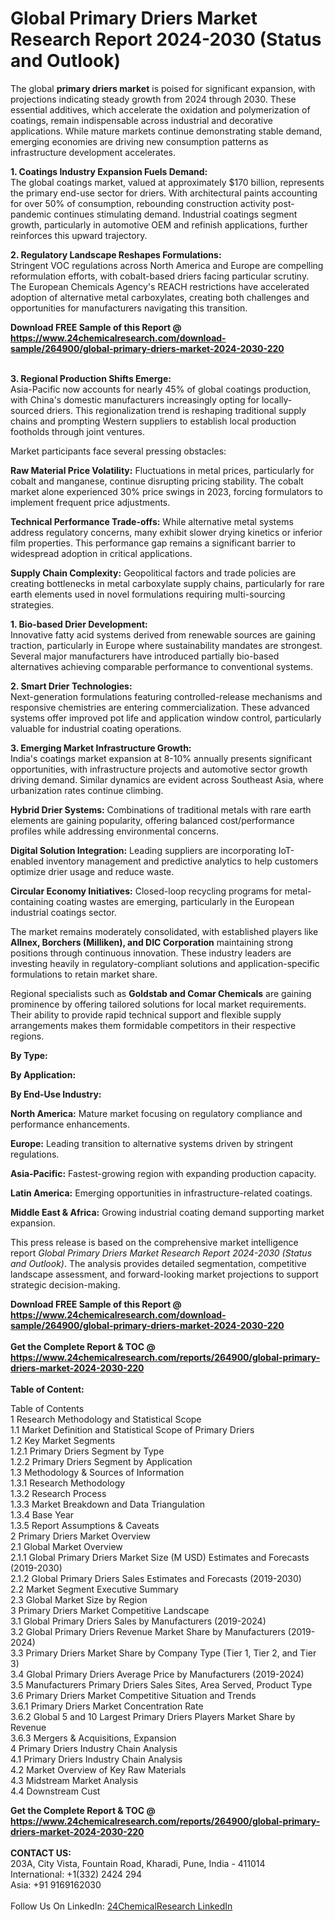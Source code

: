<h1>Global Primary Driers Market Research Report 2024-2030 (Status and Outlook)</h1><p>The global <strong>primary driers market</strong> is poised for significant expansion, with projections indicating steady growth from 2024 through 2030. These essential additives, which accelerate the oxidation and polymerization of coatings, remain indispensable across industrial and decorative applications. While mature markets continue demonstrating stable demand, emerging economies are driving new consumption patterns as infrastructure development accelerates.</p><p><strong>1. Coatings Industry Expansion Fuels Demand:</strong><br>
The global coatings market, valued at approximately $170 billion, represents the primary end-use sector for driers. With architectural paints accounting for over 50% of consumption, rebounding construction activity post-pandemic continues stimulating demand. Industrial coatings segment growth, particularly in automotive OEM and refinish applications, further reinforces this upward trajectory.</p><p><strong>2. Regulatory Landscape Reshapes Formulations:</strong><br>
Stringent VOC regulations across North America and Europe are compelling reformulation efforts, with cobalt-based driers facing particular scrutiny. The European Chemicals Agency's REACH restrictions have accelerated adoption of alternative metal carboxylates, creating both challenges and opportunities for manufacturers navigating this transition.</p><div><b>Download FREE Sample of this Report @ 
            <a href="https://www.24chemicalresearch.com/download-sample/264900/global-primary-driers-market-2024-2030-220">
            https://www.24chemicalresearch.com/download-sample/264900/global-primary-driers-market-2024-2030-220</a></b></div><br><p><strong>3. Regional Production Shifts Emerge:</strong><br>
Asia-Pacific now accounts for nearly 45% of global coatings production, with China's domestic manufacturers increasingly opting for locally-sourced driers. This regionalization trend is reshaping traditional supply chains and prompting Western suppliers to establish local production footholds through joint ventures.</p><p>Market participants face several pressing obstacles:</p><p><strong>Raw Material Price Volatility:</strong> Fluctuations in metal prices, particularly for cobalt and manganese, continue disrupting pricing stability. The cobalt market alone experienced 30% price swings in 2023, forcing formulators to implement frequent price adjustments.</p><p><strong>Technical Performance Trade-offs:</strong> While alternative metal systems address regulatory concerns, many exhibit slower drying kinetics or inferior film properties. This performance gap remains a significant barrier to widespread adoption in critical applications.</p><p><strong>Supply Chain Complexity:</strong> Geopolitical factors and trade policies are creating bottlenecks in metal carboxylate supply chains, particularly for rare earth elements used in novel formulations requiring multi-sourcing strategies.</p><p><strong>1. Bio-based Drier Development:</strong><br>
Innovative fatty acid systems derived from renewable sources are gaining traction, particularly in Europe where sustainability mandates are strongest. Several major manufacturers have introduced partially bio-based alternatives achieving comparable performance to conventional systems.</p><p><strong>2. Smart Drier Technologies:</strong><br>
Next-generation formulations featuring controlled-release mechanisms and responsive chemistries are entering commercialization. These advanced systems offer improved pot life and application window control, particularly valuable for industrial coating operations.</p><p><strong>3. Emerging Market Infrastructure Growth:</strong><br>
India's coatings market expansion at 8-10% annually presents significant opportunities, with infrastructure projects and automotive sector growth driving demand. Similar dynamics are evident across Southeast Asia, where urbanization rates continue climbing.</p><p><strong>Hybrid Drier Systems:</strong> Combinations of traditional metals with rare earth elements are gaining popularity, offering balanced cost/performance profiles while addressing environmental concerns.</p><p><strong>Digital Solution Integration:</strong> Leading suppliers are incorporating IoT-enabled inventory management and predictive analytics to help customers optimize drier usage and reduce waste.</p><p><strong>Circular Economy Initiatives:</strong> Closed-loop recycling programs for metal-containing coating wastes are emerging, particularly in the European industrial coatings sector.</p><p>The market remains moderately consolidated, with established players like <strong>Allnex, Borchers (Milliken), and DIC Corporation</strong> maintaining strong positions through continuous innovation. These industry leaders are investing heavily in regulatory-compliant solutions and application-specific formulations to retain market share.</p><p>Regional specialists such as <strong>Goldstab and Comar Chemicals</strong> are gaining prominence by offering tailored solutions for local market requirements. Their ability to provide rapid technical support and flexible supply arrangements makes them formidable competitors in their respective regions.</p><p><strong>By Type:</strong></p><p><strong>By Application:</strong></p><p><strong>By End-Use Industry:</strong></p><p><strong>North America:</strong> Mature market focusing on regulatory compliance and performance enhancements.</p><p><strong>Europe:</strong> Leading transition to alternative systems driven by stringent regulations.</p><p><strong>Asia-Pacific:</strong> Fastest-growing region with expanding production capacity.</p><p><strong>Latin America:</strong> Emerging opportunities in infrastructure-related coatings.</p><p><strong>Middle East &amp; Africa:</strong> Growing industrial coating demand supporting market expansion.</p><p>This press release is based on the comprehensive market intelligence report <em>Global Primary Driers Market Research Report 2024-2030 (Status and Outlook)</em>. The analysis provides detailed segmentation, competitive landscape assessment, and forward-looking market projections to support strategic decision-making.</p><div><b>Download FREE Sample of this Report @ 
            <a href="https://www.24chemicalresearch.com/download-sample/264900/global-primary-driers-market-2024-2030-220">
            https://www.24chemicalresearch.com/download-sample/264900/global-primary-driers-market-2024-2030-220</a></b></div><br><div><b>Get the Complete Report & TOC @ 
            <a href="https://www.24chemicalresearch.com/reports/264900/global-primary-driers-market-2024-2030-220">
            https://www.24chemicalresearch.com/reports/264900/global-primary-driers-market-2024-2030-220</a></b></div><br>
            <b>Table of Content:</b><p>Table of Contents<br />
1 Research Methodology and Statistical Scope<br />
1.1 Market Definition and Statistical Scope of Primary Driers<br />
1.2 Key Market Segments<br />
1.2.1 Primary Driers Segment by Type<br />
1.2.2 Primary Driers Segment by Application<br />
1.3 Methodology & Sources of Information<br />
1.3.1 Research Methodology<br />
1.3.2 Research Process<br />
1.3.3 Market Breakdown and Data Triangulation<br />
1.3.4 Base Year<br />
1.3.5 Report Assumptions & Caveats<br />
2 Primary Driers Market Overview<br />
2.1 Global Market Overview<br />
2.1.1 Global Primary Driers Market Size (M USD) Estimates and Forecasts (2019-2030)<br />
2.1.2 Global Primary Driers Sales Estimates and Forecasts (2019-2030)<br />
2.2 Market Segment Executive Summary<br />
2.3 Global Market Size by Region<br />
3 Primary Driers Market Competitive Landscape<br />
3.1 Global Primary Driers Sales by Manufacturers (2019-2024)<br />
3.2 Global Primary Driers Revenue Market Share by Manufacturers (2019-2024)<br />
3.3 Primary Driers Market Share by Company Type (Tier 1, Tier 2, and Tier 3)<br />
3.4 Global Primary Driers Average Price by Manufacturers (2019-2024)<br />
3.5 Manufacturers Primary Driers Sales Sites, Area Served, Product Type<br />
3.6 Primary Driers Market Competitive Situation and Trends<br />
3.6.1 Primary Driers Market Concentration Rate<br />
3.6.2 Global 5 and 10 Largest Primary Driers Players Market Share by Revenue<br />
3.6.3 Mergers & Acquisitions, Expansion<br />
4 Primary Driers Industry Chain Analysis<br />
4.1 Primary Driers Industry Chain Analysis<br />
4.2 Market Overview of Key Raw Materials<br />
4.3 Midstream Market Analysis<br />
4.4 Downstream Cust</p><div><b>Get the Complete Report & TOC @ 
            <a href="https://www.24chemicalresearch.com/reports/264900/global-primary-driers-market-2024-2030-220">
            https://www.24chemicalresearch.com/reports/264900/global-primary-driers-market-2024-2030-220</a></b></div><br><b>CONTACT US:</b><br>
            203A, City Vista, Fountain Road, Kharadi, Pune, India - 411014<br>
            International: +1(332) 2424 294<br>
            Asia: +91 9169162030 <br><br>
            Follow Us On LinkedIn: <a href="https://www.linkedin.com/company/24chemicalresearch/">24ChemicalResearch LinkedIn</a>